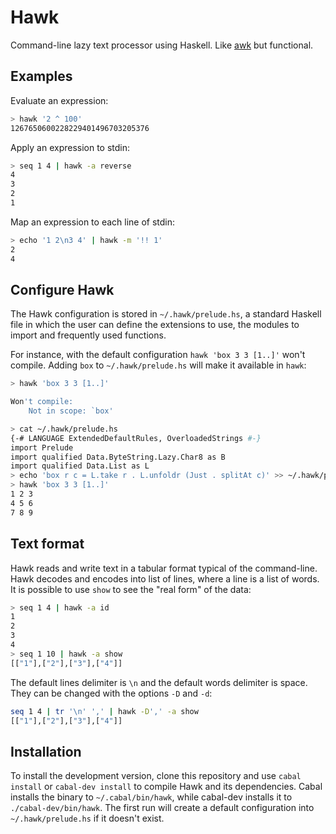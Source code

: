 # Hawk

Command-line lazy text processor using Haskell.
Like [awk](http://cm.bell-labs.com/cm/cs/awkbook/index.html) but functional.

## Examples

Evaluate an expression:

```bash
> hawk '2 ^ 100'
1267650600228229401496703205376
```

Apply an expression to stdin:

```bash
> seq 1 4 | hawk -a reverse
4
3
2
1
```

Map an expression to each line of stdin:

```bash
> echo '1 2\n3 4' | hawk -m '!! 1'
2
4
```

## Configure Hawk

The Hawk configuration is stored in `~/.hawk/prelude.hs`, a standard
Haskell file in which the user can define the extensions to use, the modules
to import and frequently used functions.

For instance, with the default configuration `hawk 'box 3 3 [1..]'` won't compile.
Adding `box` to `~/.hawk/prelude.hs` will make it available in `hawk`:

```bash
> hawk 'box 3 3 [1..]'

Won't compile:
    Not in scope: `box'

> cat ~/.hawk/prelude.hs
{-# LANGUAGE ExtendedDefaultRules, OverloadedStrings #-}
import Prelude
import qualified Data.ByteString.Lazy.Char8 as B
import qualified Data.List as L
> echo 'box r c = L.take r . L.unfoldr (Just . splitAt c)' >> ~/.hawk/prelude.hs
> hawk 'box 3 3 [1..]'
1 2 3
4 5 6
7 8 9
```

## Text format

Hawk reads and write text in a tabular format typical of the command-line.
Hawk decodes and encodes into list of lines, where a line is a list of words. It
is possible to use `show` to see the "real form" of the data:

```bash
> seq 1 4 | hawk -a id
1
2
3
4
> seq 1 10 | hawk -a show
[["1"],["2"],["3"],["4"]]
```

The default lines delimiter is `\n` and the default words delimiter is space.
They can be changed with the options `-D` and `-d`:

```bash
seq 1 4 | tr '\n' ',' | hawk -D',' -a show
[["1"],["2"],["3"],["4"]]
```

## Installation

To install the development version, clone this repository and use `cabal
install` or `cabal-dev install` to compile Hawk and its dependencies. Cabal
installs the binary to `~/.cabal/bin/hawk`, while cabal-dev installs it to
`./cabal-dev/bin/hawk`. The first run will create a default configuration into
`~/.hawk/prelude.hs` if it doesn't exist.
